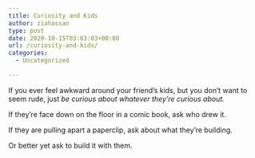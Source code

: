 ```yaml
---
title: Curiosity and Kids
author: ziahassan
type: post
date: 2020-10-15T03:03:03+00:00
url: /curiosity-and-kids/
categories:
  - Uncategorized

---
```

If you ever feel awkward around your friend’s kids, but you don’t want to seem rude, just _be curious about whatever they’re_ _curious about._ 

If they’re face down on the floor in a comic book, ask who drew it. 

If they are pulling apart a paperclip, ask about what they’re building. 

Or better yet ask to build it with them.